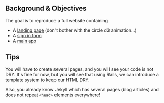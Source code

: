 ## Background & Objectives

The goal is to reproduce a full website containing

- A [landing page](http://lewagon.github.io/bootstrap-demo/landing.html) (don't bother with the circle d3 animation...)
- A [sign in form](http://lewagon.github.io/bootstrap-demo/login.html)
- A [main app](http://lewagon.github.io/bootstrap-demo/index.html)

## Tips

You will have to create several pages, and you will see your code is not DRY. It's fine for now, but you will see that using Rails, we can introduce a template system to keep our HTML DRY.

Also, you already know Jekyll which has several pages (blog articles) and does not repeat `<head>` elements everywhere!